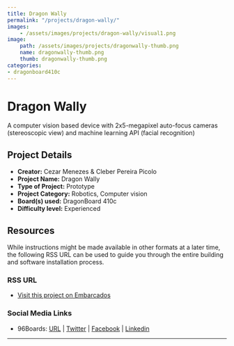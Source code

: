```yaml
---
title: Dragon Wally
permalink: "/projects/dragon-wally/"
images:
    - /assets/images/projects/dragon-wally/visual1.png
image:
    path: /assets/images/projects/dragonwally-thumb.png
    name: dragonwally-thumb.png
    thumb: dragonwally-thumb.png
categories:
- dragonboard410c
---
```


# Dragon Wally

A computer vision based device with 2x5-megapixel auto-focus cameras (stereoscopic view) and machine learning API (facial recognition)

## Project Details

- **Creator:** Cezar Menezes & Cleber Pereira Picolo
- **Project Name:** Dragon Wally
- **Type of Project:** Prototype
- **Project Category:** Robotics, Computer vision
- **Board(s) used:** DragonBoard 410c
- **Difficulty level:** Experienced

## Resources

While instructions might be made available in other formats at a later time, the following RSS URL can be used to guide you through the entire building and software installation process.

### RSS URL

- [Visit this project on Embarcados](https://contest.embarcados.com.br/projetos/sistema-de-identificacao-de-pessoas-baseado-em-visao-computacional-estereoscopica/)

### Social Media Links

- 96Boards: [URL](https://www.96boards.org/) | [Twitter](https://twitter.com/96boards) | [Facebook](https://www.facebook.com/96Boards) | [Linkedin](https://www.linkedin.com/company/{{site.linkedin_username}}/)

***
